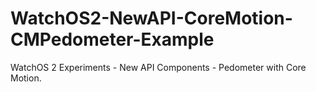 # WatchOS2-NewAPI-CoreMotion-CMPedometer-Example
WatchOS 2 Experiments - New API Components - Pedometer with Core Motion.
